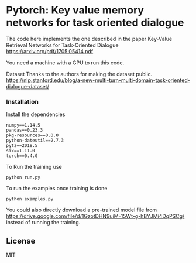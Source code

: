 # Pytorch: Key value memory networks for task oriented dialogue

The code here implements the one described in the paper Key-Value Retrieval Networks for Task-Oriented Dialogue <https://arxiv.org/pdf/1705.05414.pdf>

You need a machine with a GPU to run this code.

Dataset
Thanks to the authors for making the dataset public.
<https://nlp.stanford.edu/blog/a-new-multi-turn-multi-domain-task-oriented-dialogue-dataset/>

### Installation
Install the dependencies
```
numpy==1.14.5
pandas==0.23.3
pkg-resources==0.0.0
python-dateutil==2.7.3
pytz==2018.5
six==1.11.0
torch==0.4.0
```
To Run the training  use
```
python run.py
```

To run the examples once training is done

```
python examples.py
```

You could also directly download a pre-trained model file from <https://drive.google.com/file/d/1GzotDHN9uiM-15Wt-g-hBYJMi4DqPSCg/> instead of running the training.

License
----

MIT
